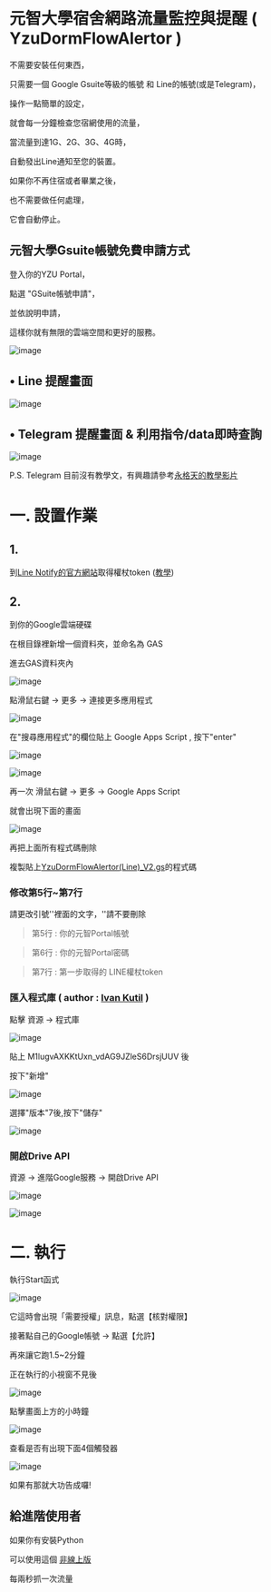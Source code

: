 元智大學宿舍網路流量監控與提醒 ( YzuDormFlowAlertor )
=========================================================

不需要安裝任何東西，

只需要一個 Google Gsuite等級的帳號 和 Line的帳號(或是Telegram)，

操作一點簡單的設定，

就會每一分鐘檢查您宿網使用的流量，

當流量到達1G、2G、3G、4G時，

自動發出Line通知至您的裝置。

如果你不再住宿或者畢業之後，

也不需要做任何處理，

它會自動停止。

## 元智大學Gsuite帳號免費申請方式

登入你的YZU Portal，

點選 "GSuite帳號申請"，

並依說明申請，

這樣你就有無限的雲端空間和更好的服務。

![image](https://raw.githubusercontent.com/freelze/YzuDormFlowAlertor/master/Pictures/Gsuite.png)

• Line 提醒畫面
-----------------
![image](https://raw.githubusercontent.com/freelze/YzuDormFlowAlertor/master/Pictures/LINE_demo.jpg)

• Telegram 提醒畫面 & 利用指令/data即時查詢
---------------------------------------------
![image](https://raw.githubusercontent.com/freelze/YzuDormFlowAlertor/master/Pictures/TGDemo_photo_2018-06-24_23-06-01.jpg)

P.S. Telegram 目前沒有教學文，有興趣請參考[永格天的教學影片](https://youtu.be/On9yeMtG2Wg)

# 一. 設置作業

## 1.

到[Line Notify的官方網站](https://notify-bot.line.me/zh_TW/)取得權杖token
([教學](http://pythonorz.blogspot.com/2017/12/python-line-notify-line-notify-line.html))

## 2.

到你的Google雲端硬碟

在根目錄裡新增一個資料夾，並命名為 GAS 

進去GAS資料夾內

![image](https://raw.githubusercontent.com/freelze/YzuDormFlowAlertor/master/Pictures/GAS_loc.png)

點滑鼠右鍵 -> 更多 -> 連接更多應用程式

![image](https://raw.githubusercontent.com/freelze/YzuDormFlowAlertor/master/Pictures/%E9%80%A3%E6%8E%A5%E6%9B%B4%E5%A4%9A%E6%87%89%E7%94%A8%E7%A8%8B%E5%BC%8F.png)

在"搜尋應用程式"的欄位貼上 Google Apps Script , 按下"enter"

![image](https://raw.githubusercontent.com/freelze/YzuDormFlowAlertor/master/Pictures/search.png)

![image](https://raw.githubusercontent.com/freelze/YzuDormFlowAlertor/master/Pictures/%E9%80%A3%E6%8E%A5.png)

再一次 滑鼠右鍵 -> 更多 -> Google Apps Script

就會出現下面的畫面

![image](https://raw.githubusercontent.com/freelze/YzuDormFlowAlertor/master/Pictures/GAS.png)

再把上面所有程式碼刪除

複製貼上[YzuDormFlowAlertor(Line)_V2.gs](/YzuDormFlowAlertor(Line)_V2.gs)的程式碼

### 修改第5行~第7行

請更改引號''裡面的文字，''請不要刪除

> 第5行 : 你的元智Portal帳號

> 第6行 : 你的元智Portal密碼

> 第7行 : 第一步取得的 LINE權杖token

### 匯入程式庫 ( author : [Ivan Kutil](https://www.kutil.org/2016/01/easy-data-scrapping-with-google-apps.html) )

點擊 資源 -> 程式庫

![image](https://raw.githubusercontent.com/freelze/YzuDormFlowAlertor/master/Pictures/2.png)

貼上 M1lugvAXKKtUxn_vdAG9JZleS6DrsjUUV 後

按下"新增"

![image](https://raw.githubusercontent.com/freelze/YzuDormFlowAlertor/master/Pictures/3.png)

選擇"版本"7後,按下"儲存"

![image](https://raw.githubusercontent.com/freelze/YzuDormFlowAlertor/master/Pictures/4.png)

### 開啟Drive API

資源 -> 進階Google服務 -> 開啟Drive API

![image](https://raw.githubusercontent.com/freelze/YzuDormFlowAlertor/master/Pictures/resouce_googleServie.png)

![image](https://raw.githubusercontent.com/freelze/YzuDormFlowAlertor/master/Pictures/DriveAPI.png)

# 二. 執行

執行Start函式

![image](https://raw.githubusercontent.com/freelze/YzuDormFlowAlertor/master/Pictures/Start.png)

它這時會出現「需要授權」訊息，點選【核對權限】

接著點自己的Google帳號 -> 點選【允許】

再來讓它跑1.5~2分鐘

正在執行的小視窗不見後

![image](https://raw.githubusercontent.com/freelze/YzuDormFlowAlertor/master/Pictures/%E6%AD%A3%E5%9C%A8%E5%9F%B7%E8%A1%8C.png)

點擊畫面上方的小時鐘

![image](https://raw.githubusercontent.com/freelze/YzuDormFlowAlertor/master/Pictures/Scheduler.png)

查看是否有出現下面4個觸發器

![image](https://raw.githubusercontent.com/freelze/YzuDormFlowAlertor/master/Pictures/List_triggers.png)

如果有那就大功告成囉!


## 給進階使用者 

如果你有安裝Python

可以使用這個 [非線上版](https://gist.github.com/freelze/8727a16f020baf98fd6ab02cc9c23731)

每兩秒抓一次流量
